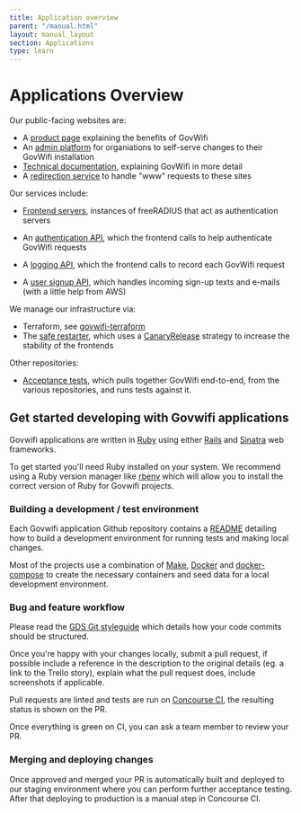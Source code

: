 ```yaml
---
title: Application overview
parent: "/manual.html"
layout: manual_layout
section: Applications
type: learn
---
```


# Applications Overview

Our public-facing websites are:

- A [product page](https://github.com/alphagov/govwifi-product-page) explaining the benefits of GovWifi
- An [admin platform](https://github.com/alphagov/govwifi-admin) for organiations to self-serve changes to their GovWifi installation
- [Technical documentation](https://github.com/alphagov/govwifi-tech-docs), explaining GovWifi in more detail
- A [redirection service](https://github.com/alphagov/govwifi-redirect) to handle "www" requests to these sites

Our services include:
- [Frontend servers](https://github.com/alphagov/govwifi-frontend), instances of freeRADIUS that act as authentication servers

- An [authentication API](https://github.com/alphagov/govwifi-authentication-api), which the frontend calls to help authenticate GovWifi requests
- A [logging API](https://github.com/alphagov/govwifi-logging-api), which the frontend calls to record each GovWifi request
- A [user signup API](https://github.com/alphagov/govwifi-user-signup-api), which handles incoming sign-up texts and e-mails (with a little help from AWS)

We manage our infrastructure via:

- Terraform, see [govwifi-terraform](https://github.com/alphagov/govwifi-terraform)
- The [safe restarter](https://github.com/alphagov/govwifi-safe-restarter), which uses a [CanaryRelease](https://martinfowler.com/bliki/CanaryRelease.html) strategy to increase the stability of the frontends

Other repositories:

- [Acceptance tests](https://github.com/alphagov/govwifi-acceptance-tests), which pulls together GovWifi end-to-end, from the various repositories, and runs tests against it.


## Get started developing with Govwifi applications

Govwifi applications are written in [Ruby](https://www.ruby-lang.org/en/) using either [Rails](https://rubyonrails.org/) and [Sinatra](http://sinatrarb.com/) web frameworks.


To get started you'll need Ruby installed on your system. We recommend using a Ruby version manager like [rbenv](https://github.com/rbenv/rbenv) which will allow you to install the correct version of Ruby for Govwifi projects.


### Building a development / test environment

Each Govwifi application Github repository contains a [README](https://github.com/alphagov/govwifi-admin/blob/master/README.md) detailing how to build a development environment for running tests and making local changes.

Most of the projects use a combination of [Make](https://www.gnu.org/software/make/), [Docker](https://www.docker.com/) and [docker-compose](https://docs.docker.com/compose/) to create the necessary containers and seed data for a local development environment.


### Bug and feature workflow

Please read the [GDS Git styleguide](https://github.com/alphagov/styleguides/blob/master/git.md) which details how your code commits should be structured.

Once you're happy with your changes locally, submit a pull request, if possible include a reference in the description to the original details (eg. a link to the Trello story), explain what the pull request does, include screenshots if applicable.

Pull requests are linted and tests are run on [Concourse CI](https://cd.gds-reliability.engineering/teams/govwifi/pipelines/admin-pr), the resulting status is shown on the PR.

Once everything is green on CI, you can ask a team member to review your PR.


### Merging and deploying changes

Once approved and merged your PR is automatically built and deployed to our staging environment where you can perform further acceptance testing. After that deploying to production is a manual step in Concourse CI.
